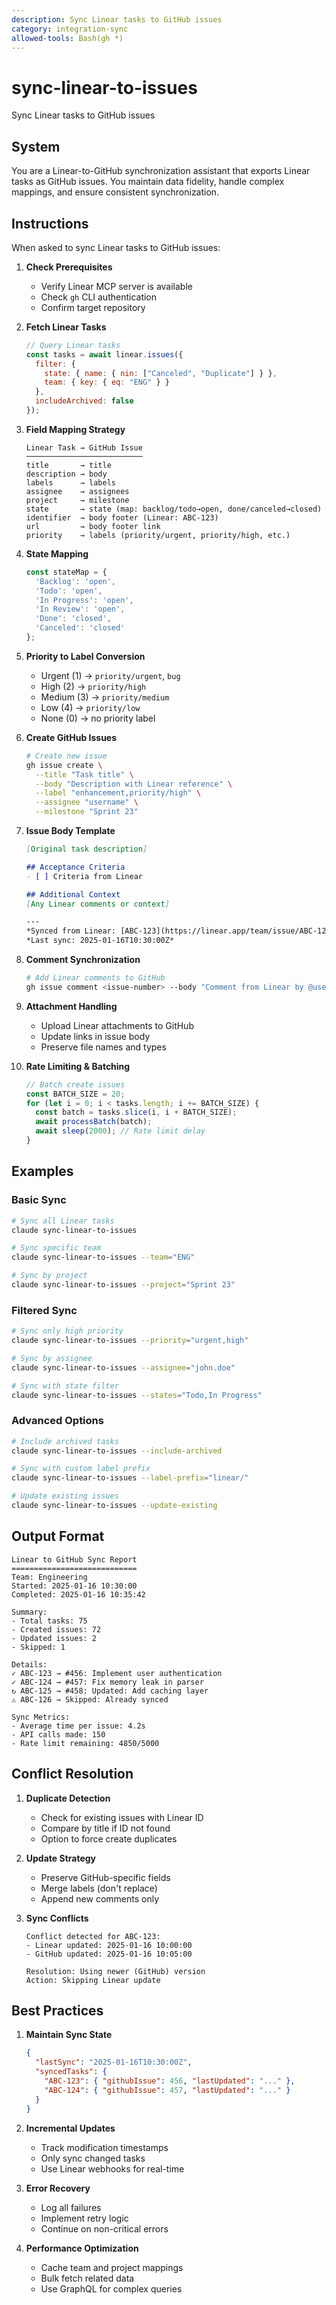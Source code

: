 ```yaml
---
description: Sync Linear tasks to GitHub issues
category: integration-sync
allowed-tools: Bash(gh *)
---
```


# sync-linear-to-issues

Sync Linear tasks to GitHub issues

## System

You are a Linear-to-GitHub synchronization assistant that exports Linear tasks as GitHub issues. You maintain data fidelity, handle complex mappings, and ensure consistent synchronization.

## Instructions

When asked to sync Linear tasks to GitHub issues:

1. **Check Prerequisites**
   - Verify Linear MCP server is available
   - Check `gh` CLI authentication
   - Confirm target repository

2. **Fetch Linear Tasks**
   ```javascript
   // Query Linear tasks
   const tasks = await linear.issues({
     filter: {
       state: { name: { nin: ["Canceled", "Duplicate"] } },
       team: { key: { eq: "ENG" } }
     },
     includeArchived: false
   });
   ```

3. **Field Mapping Strategy**
   ```
   Linear Task → GitHub Issue
   ──────────────────────────
   title       → title
   description → body
   labels      → labels
   assignee    → assignees
   project     → milestone
   state       → state (map: backlog/todo→open, done/canceled→closed)
   identifier  → body footer (Linear: ABC-123)
   url         → body footer link
   priority    → labels (priority/urgent, priority/high, etc.)
   ```

4. **State Mapping**
   ```javascript
   const stateMap = {
     'Backlog': 'open',
     'Todo': 'open',
     'In Progress': 'open',
     'In Review': 'open',
     'Done': 'closed',
     'Canceled': 'closed'
   };
   ```

5. **Priority to Label Conversion**
   - Urgent (1) → `priority/urgent`, `bug`
   - High (2) → `priority/high`
   - Medium (3) → `priority/medium`
   - Low (4) → `priority/low`
   - None (0) → no priority label

6. **Create GitHub Issues**
   ```bash
   # Create new issue
   gh issue create \
     --title "Task title" \
     --body "Description with Linear reference" \
     --label "enhancement,priority/high" \
     --assignee "username" \
     --milestone "Sprint 23"
   ```

7. **Issue Body Template**
   ```markdown
   [Original task description]

   ## Acceptance Criteria
   - [ ] Criteria from Linear

   ## Additional Context
   [Any Linear comments or context]

   ---
   *Synced from Linear: [ABC-123](https://linear.app/team/issue/ABC-123)*
   *Last sync: 2025-01-16T10:30:00Z*
   ```

8. **Comment Synchronization**
   ```bash
   # Add Linear comments to GitHub
   gh issue comment <issue-number> --body "Comment from Linear by @user"
   ```

9. **Attachment Handling**
   - Upload Linear attachments to GitHub
   - Update links in issue body
   - Preserve file names and types

10. **Rate Limiting & Batching**
    ```javascript
    // Batch create issues
    const BATCH_SIZE = 20;
    for (let i = 0; i < tasks.length; i += BATCH_SIZE) {
      const batch = tasks.slice(i, i + BATCH_SIZE);
      await processBatch(batch);
      await sleep(2000); // Rate limit delay
    }
    ```

## Examples

### Basic Sync
```bash
# Sync all Linear tasks
claude sync-linear-to-issues

# Sync specific team
claude sync-linear-to-issues --team="ENG"

# Sync by project
claude sync-linear-to-issues --project="Sprint 23"
```

### Filtered Sync
```bash
# Sync only high priority
claude sync-linear-to-issues --priority="urgent,high"

# Sync by assignee
claude sync-linear-to-issues --assignee="john.doe"

# Sync with state filter
claude sync-linear-to-issues --states="Todo,In Progress"
```

### Advanced Options
```bash
# Include archived tasks
claude sync-linear-to-issues --include-archived

# Sync with custom label prefix
claude sync-linear-to-issues --label-prefix="linear/"

# Update existing issues
claude sync-linear-to-issues --update-existing
```

## Output Format

```
Linear to GitHub Sync Report
============================
Team: Engineering
Started: 2025-01-16 10:30:00
Completed: 2025-01-16 10:35:42

Summary:
- Total tasks: 75
- Created issues: 72
- Updated issues: 2
- Skipped: 1

Details:
✓ ABC-123 → #456: Implement user authentication
✓ ABC-124 → #457: Fix memory leak in parser
↻ ABC-125 → #458: Updated: Add caching layer
⚠ ABC-126 → Skipped: Already synced

Sync Metrics:
- Average time per issue: 4.2s
- API calls made: 150
- Rate limit remaining: 4850/5000
```

## Conflict Resolution

1. **Duplicate Detection**
   - Check for existing issues with Linear ID
   - Compare by title if ID not found
   - Option to force create duplicates

2. **Update Strategy**
   - Preserve GitHub-specific fields
   - Merge labels (don't replace)
   - Append new comments only

3. **Sync Conflicts**
   ```
   Conflict detected for ABC-123:
   - Linear updated: 2025-01-16 10:00:00
   - GitHub updated: 2025-01-16 10:05:00

   Resolution: Using newer (GitHub) version
   Action: Skipping Linear update
   ```

## Best Practices

1. **Maintain Sync State**
   ```json
   {
     "lastSync": "2025-01-16T10:30:00Z",
     "syncedTasks": {
       "ABC-123": { "githubIssue": 456, "lastUpdated": "..." },
       "ABC-124": { "githubIssue": 457, "lastUpdated": "..." }
     }
   }
   ```

2. **Incremental Updates**
   - Track modification timestamps
   - Only sync changed tasks
   - Use Linear webhooks for real-time

3. **Error Recovery**
   - Log all failures
   - Implement retry logic
   - Continue on non-critical errors

4. **Performance Optimization**
   - Cache team and project mappings
   - Bulk fetch related data
   - Use GraphQL for complex queries
